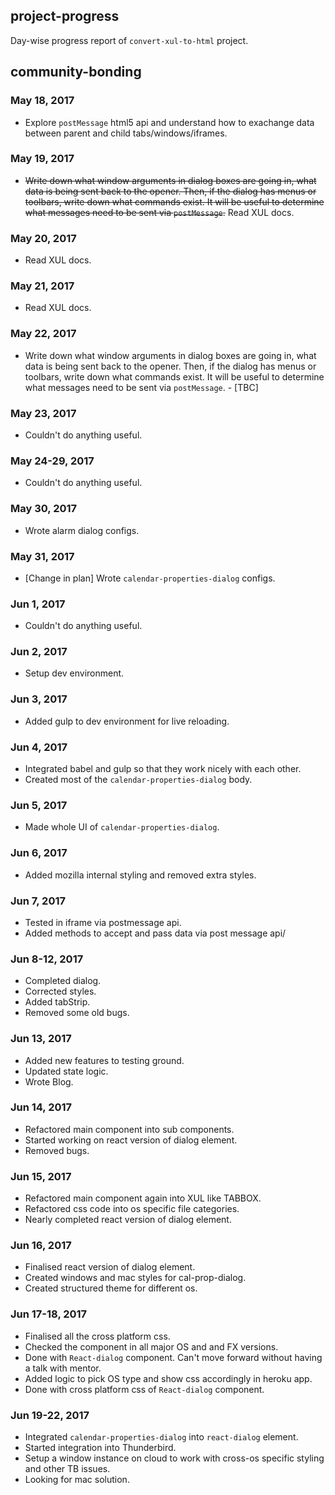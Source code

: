 ## project-progress
Day-wise progress report of `convert-xul-to-html` project.

## community-bonding

### **May 18, 2017** 
* Explore `postMessage` html5 api and understand how to exachange data between parent and child tabs/windows/iframes.

### **May 19, 2017**
* ~~Write down what window arguments in dialog boxes are going in, what data is being sent back to the opener. Then, if the dialog has menus or toolbars, write down what commands exist. It will be useful to determine what messages need to be sent via `postMessage`.~~ Read XUL docs.

### **May 20, 2017**

* Read XUL docs.

### **May 21, 2017**

* Read XUL docs.

### **May 22, 2017**

* Write down what window arguments in dialog boxes are going in, what data is being sent back to the opener. Then, if the dialog has menus or toolbars, write down what commands exist. It will be useful to determine what messages need to be sent via `postMessage`. - [TBC]

### **May 23, 2017**

* Couldn't do anything useful.

### **May 24-29, 2017**

* Couldn't do anything useful.

### **May 30, 2017**

* Wrote alarm dialog configs.

### **May 31, 2017**

* [Change in plan] Wrote `calendar-properties-dialog` configs.
 
### **Jun 1, 2017**

* Couldn't do anything useful.

### **Jun 2, 2017**

* Setup dev environment.

### **Jun 3, 2017**

* Added gulp to dev environment for live reloading.

### **Jun 4, 2017**

* Integrated babel and gulp so that they work nicely with each other.
* Created most of the `calendar-properties-dialog` body.

### **Jun 5, 2017**

* Made whole UI of `calendar-properties-dialog`.

### **Jun 6, 2017**

* Added mozilla internal styling and removed extra styles.

### **Jun 7, 2017**

* Tested in iframe via postmessage api.
* Added methods to accept and pass data via post message api/

### **Jun 8-12, 2017**

* Completed dialog.
* Corrected styles.
* Added tabStrip.
* Removed some old bugs.

### **Jun 13, 2017**

* Added new features to testing ground.
* Updated state logic.
* Wrote Blog.

### **Jun 14, 2017**

* Refactored main component into sub components.
* Started working on react version of dialog element.
* Removed bugs.

### **Jun 15, 2017**

* Refactored main component again into XUL like TABBOX.
* Refactored css code into os specific file categories.
* Nearly completed react version of dialog element.

### **Jun 16, 2017**

* Finalised react version of dialog element.
* Created windows and mac styles for cal-prop-dialog.
* Created structured theme for different os.

### **Jun 17-18, 2017**

* Finalised all the cross platform css.
* Checked the component in all major OS and and FX versions.
* Done with `React-dialog` component. Can't move forward without having a talk with mentor.
* Added logic to pick OS type and show css accordingly in heroku app.
* Done with cross platform css of `React-dialog` component.

### **Jun 19-22, 2017**

* Integrated `calendar-properties-dialog` into `react-dialog` element.
* Started integration into Thunderbird.
* Setup a window instance on cloud to work with cross-os specific styling and other TB issues.
* Looking for mac solution.

